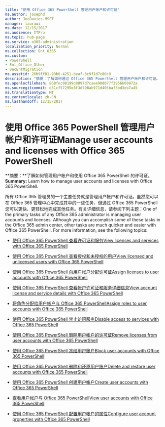 ```yaml
---
title: "使用 Office 365 PowerShell 管理用户帐户和许可证"
ms.author: josephd
author: JoeDavies-MSFT
manager: laurawi
ms.date: 12/15/2017
ms.audience: ITPro
ms.topic: hub-page
ms.service: o365-administration
localization_priority: Normal
ms.collection: Ent_O365
ms.custom:
- PowerShell
- Ent_Office_Other
- DecEntMigration
ms.assetid: 26b9ff81-93b0-4251-beaf-3c9f1d7c80c8
description: "摘要：了解如何通过 Office 365 PowerShell 管理用户帐户和许可证。"
ms.openlocfilehash: 860fec08199d8897d7caee90d077f2956600972a
ms.sourcegitcommit: d31cf57295e8f3d798ab971d405baf3bd3eb7a45
ms.translationtype: MT
ms.contentlocale: zh-CN
ms.lasthandoff: 12/15/2017
---
```

# <a name="manage-user-accounts-and-licenses-with-office-365-powershell"></a><span data-ttu-id="2e5cd-103">使用 Office 365 PowerShell 管理用户帐户和许可证</span><span class="sxs-lookup"><span data-stu-id="2e5cd-103">Manage user accounts and licenses with Office 365 PowerShell</span></span>

 <span data-ttu-id="2e5cd-104">**摘要：**了解如何管理用户帐户和使用 Office 365 PowerShell 的许可证。</span><span class="sxs-lookup"><span data-stu-id="2e5cd-104">**Summary:** Learn how to manage user accounts and licenses with Office 365 PowerShell.</span></span>
  
<span data-ttu-id="2e5cd-p101">所有 Office 365 管理员的一个主要任务就是管理用户帐户和许可证。虽然您可以在 Office 365 管理中心中完成其中的一些任务，但通过 Office 365 PowerShell 您可以更快、更轻松地完成其他任务。有关详细信息，请参阅下列主题：</span><span class="sxs-lookup"><span data-stu-id="2e5cd-p101">One of the primary tasks of any Office 365 administrator is managing user accounts and licenses. Although you can accomplish some of these tasks in the Office 365 admin center, other tasks are much quicker and easier with Office 365 PowerShell. For more information, see the following topics:</span></span>
  
- [<span data-ttu-id="2e5cd-108">使用 Office 365 PowerShell 查看许可证和服务</span><span class="sxs-lookup"><span data-stu-id="2e5cd-108">View licenses and services with Office 365 PowerShell</span></span>](view-licenses-and-services-with-office-365-powershell.md)
    
- [<span data-ttu-id="2e5cd-109">使用 Office 365 PowerShell 查看授权和未授权的用户</span><span class="sxs-lookup"><span data-stu-id="2e5cd-109">View licensed and unlicensed users with Office 365 PowerShell</span></span>](view-licensed-and-unlicensed-users-with-office-365-powershell.md)
    
- [<span data-ttu-id="2e5cd-110">使用 Office 365 PowerShell 向用户帐户分配许可证</span><span class="sxs-lookup"><span data-stu-id="2e5cd-110">Assign licenses to user accounts with Office 365 PowerShell</span></span>](assign-licenses-to-user-accounts-with-office-365-powershell.md)
    
- [<span data-ttu-id="2e5cd-111">使用 Office 365 PowerShell 查看帐户许可证和服务详细信息</span><span class="sxs-lookup"><span data-stu-id="2e5cd-111">View account license and service details with Office 365 PowerShell</span></span>](view-account-license-and-service-details-with-office-365-powershell.md)
    
- [<span data-ttu-id="2e5cd-112">将角色分配给用户帐户与 Office 365 PowerShell</span><span class="sxs-lookup"><span data-stu-id="2e5cd-112">Assign roles to user accounts with Office 365 PowerShell</span></span>](assign-roles-to-user-accounts-with-office-365-powershell.md)
    
- [<span data-ttu-id="2e5cd-113">使用 Office 365 PowerShell 禁止访问服务</span><span class="sxs-lookup"><span data-stu-id="2e5cd-113">Disable access to services with Office 365 PowerShell</span></span>](disable-access-to-services-with-office-365-powershell.md)
    
- [<span data-ttu-id="2e5cd-114">使用 Office 365 PowerShell 删除用户帐户的许可证</span><span class="sxs-lookup"><span data-stu-id="2e5cd-114">Remove licenses from user accounts with Office 365 PowerShell</span></span>](remove-licenses-from-user-accounts-with-office-365-powershell.md)
    
- [<span data-ttu-id="2e5cd-115">使用 Office 365 PowerShell 冻结用户账户</span><span class="sxs-lookup"><span data-stu-id="2e5cd-115">Block user accounts with Office 365 PowerShell</span></span>](block-user-accounts-with-office-365-powershell.md)
    
- [<span data-ttu-id="2e5cd-116">使用 Office 365 PowerShell 删除和还原用户账户</span><span class="sxs-lookup"><span data-stu-id="2e5cd-116">Delete and restore user accounts with Office 365 PowerShell</span></span>](delete-and-restore-user-accounts-with-office-365-powershell.md)
    
- [<span data-ttu-id="2e5cd-117">使用 Office 365 PowerShell 创建用户帐户</span><span class="sxs-lookup"><span data-stu-id="2e5cd-117">Create user accounts with Office 365 PowerShell</span></span>](create-user-accounts-with-office-365-powershell.md)
    
- [<span data-ttu-id="2e5cd-118">查看用户帐户与 Office 365 PowerShell</span><span class="sxs-lookup"><span data-stu-id="2e5cd-118">View user accounts with Office 365 PowerShell</span></span>](view-user-accounts-with-office-365-powershell.md)
    
- [<span data-ttu-id="2e5cd-119">使用 Office 365 PowerShell 配置用户帐户的属性</span><span class="sxs-lookup"><span data-stu-id="2e5cd-119">Configure user account properties with Office 365 PowerShell</span></span>](configure-user-account-properties-with-office-365-powershell.md)
    

